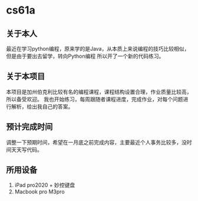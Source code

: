 # cs61a
## 关于本人
最近在学习python编程，原来学的是Java，从本质上来说编程的技巧比较相似，但是由于要出去留学，转向Python编程
所以开了一个新的代码练习。
## 关于本项目
本项目是加州伯克利比较有名的编程课程，课程结构设置合理，作业质量比较高，所以备受欢迎。  我也开始练习，每周跟随者课程进度，完成作业，对每个问题进行解析，给出我自己的答案。
## 预计完成时间
调整一下预期时间，希望在一月底之前完成内容，主要最近个人事务比较多，没时间天天写代码。
## 所用设备
1. iPad pro2020 + 妙控键盘
2. Macbook pro M3pro
